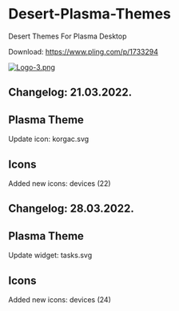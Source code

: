 # Desert-Plasma-Themes
Desert Themes For Plasma Desktop 

Download: https://www.pling.com/p/1733294


[![Logo-3.png](https://i.postimg.cc/YSPm7YMJ/Logo-3.png)](https://postimg.cc/67dQL770)

Changelog: 21.03.2022.
----------------------

Plasma Theme
------------

Update icon: korgac.svg

Icons
-----

Added new icons: devices (22)

Changelog: 28.03.2022.
----------------------

Plasma Theme
------------

Update widget: tasks.svg

Icons
-----

Added new icons: devices (24)

